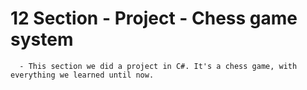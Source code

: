 # 12 Section - Project - Chess game system

      - This section we did a project in C#. It's a chess game, with everything we learned until now.
